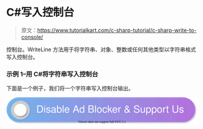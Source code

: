 # C#写入控制台

> 原文：<https://www.tutorialkart.com/c-sharp-tutorial/c-sharp-write-to-console/>

控制台。WriteLine 方法用于将字符串、对象、整数或任何其他类型以字符串格式写入控制台。

### 示例 1–用 C#将字符串写入控制台

下面是一个例子，我们将一个字符串写入控制台输出。

[![](img/925da31b32d6bc3827932f6c8afb11bb.png)](https://www.tutorialkart.com/)